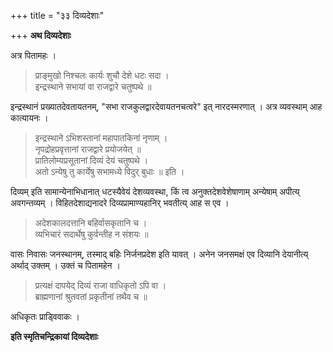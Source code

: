 +++
title = "३३ दिव्यदेशाः"

+++
**अथ दिव्यदेशाः**

अत्र पितामहः ।

> प्राङ्मुखो निश्चलः कार्यः शुचौ देशे धटः सदा ।  
> इन्द्रस्थाने सभायां वा राजद्वारे चतुष्पथे ॥

इन्द्रस्थानं प्रख्यातदेवतायतनम्, "सभा राजकुलद्वारदेवायतनचत्वरे" इत् नारदस्मरणात् । अत्र व्यवस्थाम् आह कात्यायनः ।

> इन्द्रस्थाने ऽभिशस्तानां महापातकिनां नृणाम् ।  
> नृपद्रोहप्रवृत्तानां राजद्वारे प्रयोजयेत् ॥  
> प्रातिलोम्यप्रसूतानां दिव्यं देयं चतुष्पथे ।  
> अतो ऽन्येषु तु कार्येषु सभामध्ये विदुर् बुधाः ॥ इति ।

दिव्यम् इति सामान्येनाभिधानात् धटस्यैवेयं देशव्यवस्था, किं त्व अनुक्तदेशवेशेषाणाम् अन्येषाम् अपीत्य् अवगन्तव्यम् । विहितदेशाद्यनादरे दिव्यप्रामाण्यहानिर् भवतीत्य् आह स एव ।

> अदेशकालदत्तानि बहिर्वासकृतानि च ।  
> व्यभिचारं सदार्थेषु कुर्वन्तीह न संशयः ॥

वासः निवासः जनस्थानम्, तस्माद् बहिः निर्जनप्रदेश इति यावत् । अनेन जनसमक्षं एव दिव्यानि देयानीत्य् अर्थाद् उक्तम् । उक्तं च पितामहेन ।

> प्रत्यक्षं दापयेद् दिव्यं राजा वाधिकृतो ऽपि वा ।  
> ब्राह्मणानां श्रुतवतां प्रकृतीनां तथैव च ॥

अधिकृतः प्राड्विवाकः ।

**इति स्मृतिचन्द्रिकायां दिव्यदेशाः**
